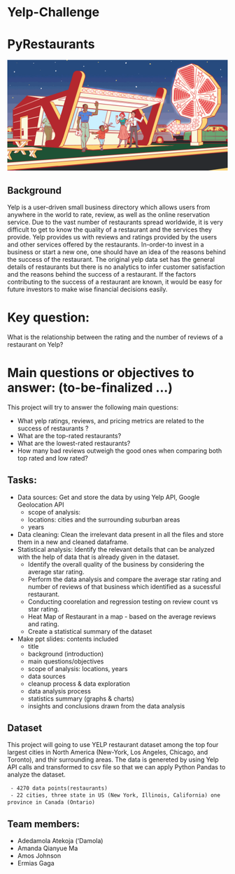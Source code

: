 # Yelp-Challenge 

# PyRestaurants
![Yelp](Images/yelp.gif)
## Background

Yelp is a user-driven small business directory which allows users from anywhere in the world to rate, review, as well as the online reservation service. Due to the vast number of restaurants spread worldwide, it is very difficult to get to know the quality of a restaurant and the services they provide. Yelp provides us with reviews and ratings provided by the users and other services offered by the restaurants. In-order-to invest in a business or start a new one, one should have an idea of the reasons behind the success of the restaurant. The original yelp data set has the general details of restaurants but there is no analytics to infer customer satisfaction and the reasons behind the success of a restaurant. If the factors contributing to the success of a restaurant are known, it would be easy for future investors to make wise financial decisions easily. 

# Key question: 
What is the relationship between the rating and the number of reviews of a restaurant on Yelp?

# Main questions or objectives to answer: (to-be-finalized ...)
 This project will try to answer the following main questions:

* What yelp ratings, reviews, and pricing metrics are related to the success of restaurants ?
* What are the top-rated restaurants?
* What are the lowest-rated restaurants?
* How many bad reviews outweigh the good ones when comparing both top rated and low rated?

## Tasks:
* Data sources: Get and store the data by using Yelp API, Google Geolocation API
  * scope of analysis: 
   - locations: cities and the surrounding suburban areas
   - years
* Data cleaning: Clean the irrelevant data present in all the files and store them in a new and cleaned dataframe.
* Statistical analysis: Identify the relevant details that can be analyzed with the help of data that is already given in the dataset.
  * Identify the overall quality of the business by considering the average star rating.
  * Perform the data analysis and compare the average star rating and number of reviews of that business which identified as a sucessful restaurant.
  * Conducting coorelation and regression testing on review count vs star rating. 
  * Heat Map of Restaurant in a map - based on the average reviews and rating. 
  * Create a statistical summary of the dataset
* Make ppt slides: contents included
	 - title
	 - background (introduction)
 	- main questions/objectives
	 - scope of analysis: locations, years
 	- data sources
 	- cleanup process & data exploration
 	- data analysis process
 	- statistics summary (graphs & charts)
	 - insights and conclusions drawn from the data analysis

## Dataset 
This project will going to use YELP restaurant dataset among the top four largest cities in North America (New-York, Los Angeles, Chicago, and Toronto), and thir surrounding areas. The data is genereted by using Yelp API calls and transformed to csv file so that we can apply Python Pandas to analyze the dataset.
            
     - 4270 data points(restaurants)
     - 22 cities, three state in US (New York, Illinois, California) one province in Canada (Ontario)

## Team members:
 - Adedamola Atekoja (‘Damola)
 - Amanda Qianyue Ma
 - Amos Johnson  
 - Ermias Gaga 



